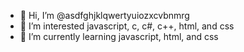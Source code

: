 - 👋 Hi, I’m @asdfghjklqwertyuiozxcvbnmrg
- 👀 I’m interested javascript, c, c#, c++, html, and css
- 🌱 I’m currently learning javascript, html, and css
